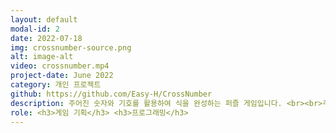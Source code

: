 ```yaml
---
layout: default
modal-id: 2
date: 2022-07-18
img: crossnumber-source.png
alt: image-alt
video: crossnumber.mp4
project-date: June 2022
category: 개인 프로젝트
github: https://github.com/Easy-H/CrossNumber
description: 주어진 숫자와 기호를 활용하여 식을 완성하는 퍼즐 게임입니다. <br><br>주어진 숫자와 기호를 통해 완성된 식을 유추하고, 숫자와 기호를 드래그 & 드롭을 하여 식을 완성합니다.<br><br>올바른 식을 유추하는 과정에서 암산 능력과 추론 능력을 향상할 수 있으며, 다양한 구조의 식을 완성하는 과정에서 올바른 수학적 사고능력을 기를 수 있습니다.
role: <h3>게임 기획</h3> <h3>프로그래밍</h3>
---
```


